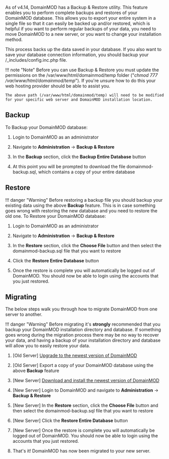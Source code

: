 As of v4.14, DomainMOD has a Backup & Restore utility. This feature enables you to perform complete backups and restores of your DomainMOD database. This allows you to export your entire system in a single file so that it can easily be backed up and/or restored, which is helpful if you want to perform regular backups of your data, you need to move DomainMOD to a new server, or you want to change your installation method.

This process backs up the data saved in your database. If you also want to save your database connection information, you should backup your /_includes/config.inc.php file.


!!! note "Note"
    Before you can use Backup & Restore you must update the permissions on the /var/www/html/domainmod/temp folder ("_chmod 777 /var/www/html/domainmod/temp_"). If you're unsure how to do this your web hosting provider should be able to assist you.
    
    The above path (/var/www/html/domainmod/temp) will need to be modified for your specific web server and DomainMOD installation location.



Backup
------
To Backup your DomainMOD database:

1. Login to DomainMOD as an administrator

2. Navigate to **Administration** -> **Backup & Restore**

3. In the **Backup** section, click the **Backup Entire Database** button

4. At this point you will be prompted to download the file domainmod-backup.sql, which contains a copy of your entire database

Restore
------
    
!!! danger "Warning"
    Before restoring a backup file you should backup your existing data using the above **Backup** feature. This is in case something goes wrong with restoring the new database and you need to restore the old one.
To Restore your DomainMOD database:

1. Login to DomainMOD as an administrator

2. Navigate to **Administration** -> **Backup & Restore**

3. In the **Restore** section, click the **Choose File** button and then select the domainmod-backup.sql file that you want to restore

4. Click the **Restore Entire Database** button

5. Once the restore is complete you will automatically be logged out of DomainMOD. You should now be able to login using the accounts that you just restored.

Migrating
------
The below steps walk you through how to migrate DomainMOD from one server to another.

!!! danger "Warning"
    Before migrating it's **strongly** recommended that you backup your DomainMOD installation directory and database. If something goes wrong during the migration process there may be no way to recover your data, and having a backup of your installation directory and database will allow you to easily restore your data.
 
1. [Old Server] [Upgrade to the newest version of DomainMOD](https://domainmod.org/docs/userguide/upgrading/)

2. [Old Server] Export a copy of your DomainMOD database using the above **Backup** feature 

3. [New Server] [Download and install the newest version of DomainMOD](https://domainmod.org/docs/userguide/getting-started/#downloading)

4. [New Server] Login to DomainMOD and navigate to **Administration** -> **Backup & Restore**

5. [New Server] In the **Restore** section, click the **Choose File** button and then select the domainmod-backup.sql file that you want to restore

6. [New Server] Click the **Restore Entire Database** button

7. [New Server] Once the restore is complete you will automatically be logged out of DomainMOD. You should now be able to login using the accounts that you just restored.

8. That's it! DomainMOD has now been migrated to your new server.
